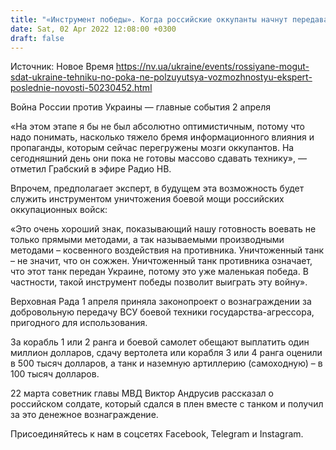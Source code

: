 ```yaml
---
title: "«Инструмент победы». Когда российские оккупанты начнут передавать Украине технику за вознаграждение — военный эксперт"
date: Sat, 02 Apr 2022 12:08:00 +0300
draft: false
---
```

Источник: Новое Время https://nv.ua/ukraine/events/rossiyane-mogut-sdat-ukraine-tehniku-no-poka-ne-polzuyutsya-vozmozhnostyu-ekspert-poslednie-novosti-50230452.html


 Война России против Украины — главные события 2 апреля

«На этом этапе я бы не был абсолютно оптимистичным, потому что надо понимать, насколько тяжело бремя информационного влияния и пропаганды, которым сейчас перегружены мозги оккупантов. На сегодняшний день они пока не готовы массово сдавать технику», — отметил Грабский в эфире Радио НВ.

Впрочем, предполагает эксперт, в будущем эта возможность будет служить инструментом уничтожения боевой мощи российских оккупационных войск:

«Это очень хороший знак, показывающий нашу готовность воевать не только прямыми методами, а так называемыми производными методами – косвенного воздействия на противника. Уничтоженный танк – не значит, что он сожжен. Уничтоженный танк противника означает, что этот танк передан Украине, потому это уже маленькая победа. В частности, такой инструмент победы позволит выиграть эту войну».

Верховная Рада 1 апреля приняла законопроект о вознаграждении за добровольную передачу ВСУ боевой техники государства-агрессора, пригодного для использования.

За корабль 1 или 2 ранга и боевой самолет обещают выплатить один миллион долларов, сдачу вертолета или корабля 3 или 4 ранга оценили в 500 тысяч долларов, а танк и наземную артиллерию (самоходную) – в 100 тысяч долларов.

22 марта советник главы МВД Виктор Андрусив рассказал о российском солдате, который сдался в плен вместе с танком и получил за это денежное вознаграждение.

Присоединяйтесь к нам в соцсетях Facebook, Telegram и Instagram.
